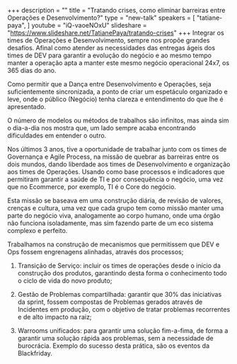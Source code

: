 +++
description = ""
title = "Tratando crises, como eliminar barreiras entre Operações e Desenvolvimento?"
type = "new-talk"
speakers = [
        "tatiane-paya",
]
youtube = "iQ-vaoeNOxU"
slideshare = "https://www.slideshare.net/TatianePaya/tratando-crises"
+++
Integrar os times de Operações e Desenvolvimento, sempre nos propõe grandes desafios. Afinal como atender as necessidades das entregas ágeis dos times de DEV para garantir a evolução do negócio e ao mesmo tempo manter a operação apta a manter este mesmo negócio operacional 24x7, os 365 dias do ano.



Como permitir que a Dança entre Desenvolvimento e Operações, seja suficientemente sincronizada, a ponto de criar um espetáculo organizado e leve, onde o público (Negócio) tenha clareza e entendimento do que lhe é apresentado.

O número de modelos ou métodos de trabalhos são infinitos, mas ainda sim o dia-a-dia nos mostra que, um lado sempre acaba encontrando dificuldades em entender o outro.

Nos últimos 3 anos, tive a oportunidade de trabalhar junto com os times de Governança e Agile Process, na missão de quebrar as barreiras entre os dois mundos, dando liberdade aos times de Desenvolvimento e organização aos times de Operações. Usando como base processos e indicadores que permitiram garantir a saúde de TI e por consequência o negócio, uma vez que no Ecommerce, por exemplo, TI é o Core do negócio.

Esta missão se baseava em uma construção diária, de revisão de valores, crenças e cultura, uma vez que cada grupo tem como missão manter uma parte do negócio viva, analogamente ao corpo humano, onde uma órgão não funciona isoladamente, mas sim fazendo parte de um eco sistema complexo e perfeito.

Trabalhamos na construção de mecanismos que permitissem que DEV e Ops fossem engrenagens alinhadas, através dos processos;

1. Transição de Serviço: incluir os times de operações desde o início da construção dos produtos, garantindo desta forma o conhecimento todo o ciclo de vida do novo produto;

2. Gestão de Problemas compartilhada: garantir que 30% das iniciativas da sprint, fossem compostas de Problemas gerados através de Incidentes em produção, com o objetivo de tratar problemas recorrentes e de alto impacto na raiz;

3. Warrooms unificados: para garantir uma solução fim-a-fima, de forma a garantir uma solução rápida aos problemas, sem a necessidade de burocrácia. Exemplo do sucesso desta prática, são os eventos da Blackfriday.